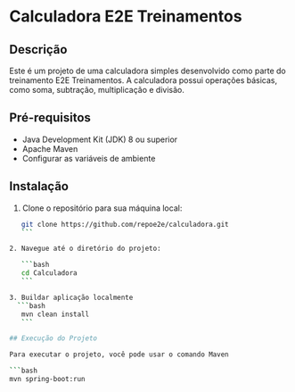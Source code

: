 # Calculadora E2E Treinamentos

## Descrição

Este é um projeto de uma calculadora simples desenvolvido como parte do treinamento E2E Treinamentos. A calculadora possui operações básicas, como soma, subtração, multiplicação e divisão.

## Pré-requisitos

- Java Development Kit (JDK) 8 ou superior
- Apache Maven
- Configurar as variáveis de ambiente

## Instalação

1. Clone o repositório para sua máquina local:
   
 ```bash
    git clone https://github.com/repoe2e/calculadora.git
    ```

2. Navegue até o diretório do projeto:

    ```bash
    cd Calculadora
    ```

3. Buildar aplicação localmente
   ```bash
    mvn clean install
    ```

## Execução do Projeto

Para executar o projeto, você pode usar o comando Maven 

```bash
mvn spring-boot:run
